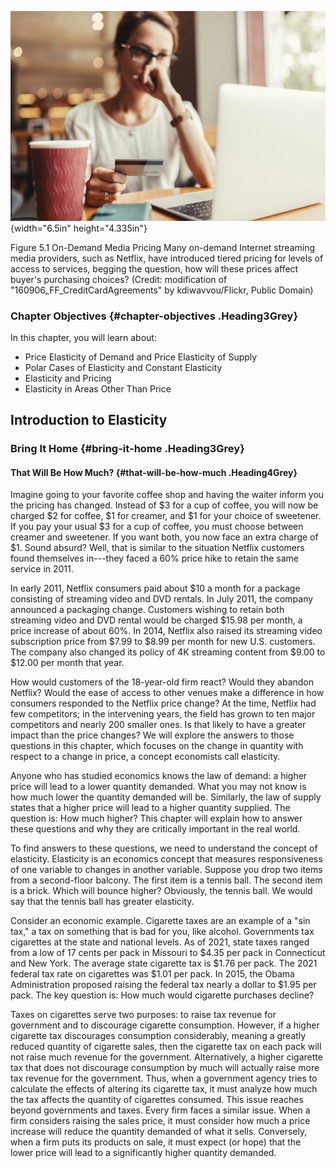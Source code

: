 ![](media/5-introduction-to-elasticity_rId20.jpeg){width="6.5in" height="4.335in"}

Figure 5.1 On-Demand Media Pricing Many on-demand Internet streaming
media providers, such as Netflix, have introduced tiered pricing for
levels of access to services, begging the question, how will these
prices affect buyer's purchasing choices? (Credit: modification of
"160906_FF_CreditCardAgreements" by kdiwavvou/Flickr, Public Domain)

### Chapter Objectives {#chapter-objectives .Heading3Grey}

In this chapter, you will learn about:

-   Price Elasticity of Demand and Price Elasticity of Supply
-   Polar Cases of Elasticity and Constant Elasticity
-   Elasticity and Pricing
-   Elasticity in Areas Other Than Price

## Introduction to Elasticity

### Bring It Home {#bring-it-home .Heading3Grey}

#### That Will Be How Much? {#that-will-be-how-much .Heading4Grey}

Imagine going to your favorite coffee shop and having the waiter inform
you the pricing has changed. Instead of \$3 for a cup of coffee, you
will now be charged \$2 for coffee, \$1 for creamer, and \$1 for your
choice of sweetener. If you pay your usual \$3 for a cup of coffee, you
must choose between creamer and sweetener. If you want both, you now
face an extra charge of \$1. Sound absurd? Well, that is similar to the
situation Netflix customers found themselves in---they faced a 60% price
hike to retain the same service in 2011.

In early 2011, Netflix consumers paid about \$10 a month for a package
consisting of streaming video and DVD rentals. In July 2011, the company
announced a packaging change. Customers wishing to retain both streaming
video and DVD rental would be charged \$15.98 per month, a price
increase of about 60%. In 2014, Netflix also raised its streaming video
subscription price from \$7.99 to \$8.99 per month for new U.S.
customers. The company also changed its policy of 4K streaming content
from \$9.00 to \$12.00 per month that year.

How would customers of the 18-year-old firm react? Would they abandon
Netflix? Would the ease of access to other venues make a difference in
how consumers responded to the Netflix price change? At the time,
Netflix had few competitors; in the intervening years, the field has
grown to ten major competitors and nearly 200 smaller ones. Is that
likely to have a greater impact than the price changes? We will explore
the answers to those questions in this chapter, which focuses on the
change in quantity with respect to a change in price, a concept
economists call elasticity.

Anyone who has studied economics knows the law of demand: a higher price
will lead to a lower quantity demanded. What you may not know is how
much lower the quantity demanded will be. Similarly, the law of supply
states that a higher price will lead to a higher quantity supplied. The
question is: How much higher? This chapter will explain how to answer
these questions and why they are critically important in the real world.

To find answers to these questions, we need to understand the concept of
elasticity. Elasticity is an economics concept that measures
responsiveness of one variable to changes in another variable. Suppose
you drop two items from a second-floor balcony. The first item is a
tennis ball. The second item is a brick. Which will bounce higher?
Obviously, the tennis ball. We would say that the tennis ball has
greater elasticity.

Consider an economic example. Cigarette taxes are an example of a "sin
tax," a tax on something that is bad for you, like alcohol. Governments
tax cigarettes at the state and national levels. As of 2021, state taxes
ranged from a low of 17 cents per pack in Missouri to \$4.35 per pack in
Connecticut and New York. The average state cigarette tax is \$1.76 per
pack. The 2021 federal tax rate on cigarettes was \$1.01 per pack. In
2015, the Obama Administration proposed raising the federal tax nearly a
dollar to \$1.95 per pack. The key question is: How much would cigarette
purchases decline?

Taxes on cigarettes serve two purposes: to raise tax revenue for
government and to discourage cigarette consumption. However, if a higher
cigarette tax discourages consumption considerably, meaning a greatly
reduced quantity of cigarette sales, then the cigarette tax on each pack
will not raise much revenue for the government. Alternatively, a higher
cigarette tax that does not discourage consumption by much will actually
raise more tax revenue for the government. Thus, when a government
agency tries to calculate the effects of altering its cigarette tax, it
must analyze how much the tax affects the quantity of cigarettes
consumed. This issue reaches beyond governments and taxes. Every firm
faces a similar issue. When a firm considers raising the sales price, it
must consider how much a price increase will reduce the quantity
demanded of what it sells. Conversely, when a firm puts its products on
sale, it must expect (or hope) that the lower price will lead to a
significantly higher quantity demanded.

